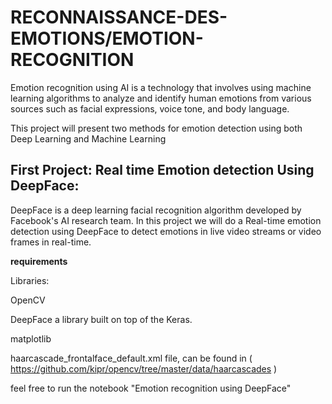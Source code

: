 # RECONNAISSANCE-DES-EMOTIONS/EMOTION-RECOGNITION
  Emotion recognition using AI is a technology that involves using machine learning algorithms to analyze and identify human emotions from various sources such as facial expressions, voice tone, and body language.

  This project will present two methods for emotion detection using both Deep Learning and Machine Learning

## First Project: Real time Emotion detection Using DeepFace:

  DeepFace is a deep learning facial recognition algorithm developed by Facebook's AI research team.
In this project we will do a Real-time emotion detection using DeepFace to detect emotions in live video streams or video frames in real-time. 

__requirements__

Libraries:

  OpenCV

  DeepFace a library built on top of the Keras.
    
  matplotlib
    
haarcascade_frontalface_default.xml file, can be found in ( https://github.com/kipr/opencv/tree/master/data/haarcascades )

feel free to run the notebook "Emotion recognition using DeepFace"


